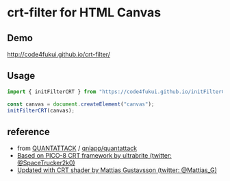 # crt-filter for HTML Canvas

## Demo

http://code4fukui.github.io/crt-filter/

## Usage

```js
import { initFilterCRT } from "https://code4fukui.github.io/initFilterCRT.js";

const canvas = document.createElement("canvas");
initFilterCRT(canvas);
```

## reference

- from [QUANTATTACK](https://qniapp.github.io/quantattack/) / [qniapp/quantattack](https://github.com/qniapp/quantattack/)
- [Based on PICO-8 CRT framework by ultrabrite (twitter: @SpaceTrucker2k0)](https://www.lexaloffle.com/bbs/?tid=33488)
- [Updated with CRT shader by Mattias Gustavsson (twitter: @Mattias_G)](https://github.com/mattiasgustavsson/crtview)
